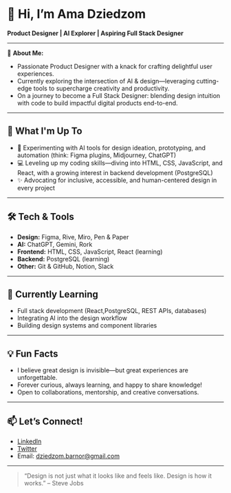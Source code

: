 # 👋 Hi, I’m Ama Dziedzom

**Product Designer | AI Explorer | Aspiring Full Stack Designer**

---

🌟 **About Me:**
- Passionate Product Designer with a knack for crafting delightful user experiences.
- Currently exploring the intersection of AI & design—leveraging cutting-edge tools to supercharge creativity and productivity.
- On a journey to become a Full Stack Designer: blending design intuition with code to build impactful digital products end-to-end.

---

## 🚀 What I'm Up To

- 🧠 Experimenting with AI tools for design ideation, prototyping, and automation (think: Figma plugins, Midjourney, ChatGPT)
- 💻 Leveling up my coding skills—diving into HTML, CSS, JavaScript, and React, with a growing interest in backend development (PostgreSQL)
- ✨ Advocating for inclusive, accessible, and human-centered design in every project

---

## 🛠️ Tech & Tools

- **Design:** Figma, Rive, Miro, Pen & Paper
- **AI:** ChatGPT, Gemini, Rork
- **Frontend:** HTML, CSS, JavaScript, React (learning)
- **Backend:** PostgreSQL (learning)
- **Other:** Git & GitHub, Notion, Slack

---

## 🌱 Currently Learning

- Full stack development (React,PostgreSQL, REST APIs, databases)
- Integrating AI into the design workflow
- Building design systems and component libraries

---

## 💡 Fun Facts

- I believe great design is invisible—but great experiences are unforgettable.
- Forever curious, always learning, and happy to share knowledge!
- Open to collaborations, mentorship, and creative conversations.

---

## 📫 Let’s Connect!

- [LinkedIn](https://www.linkedin.com/in/dziedzom-barnor)  
- [Twitter](https://twitter.com/dbarnor)  
- Email: dziedzom.barnor@gmail.com

---

> “Design is not just what it looks like and feels like. Design is how it works.” – Steve Jobs
